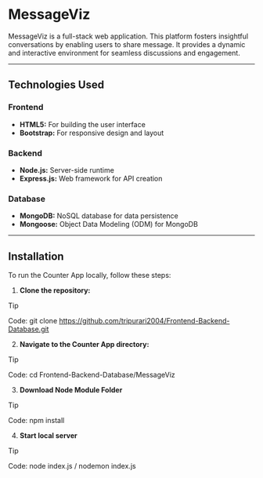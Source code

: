 # MessageViz

MessageViz is a full-stack web application. This platform fosters insightful conversations by enabling users to share message. It provides a dynamic and interactive environment for seamless discussions and engagement.

---

## Technologies Used

### Frontend
- **HTML5:** For building the user interface
- **Bootstrap:** For responsive design and layout

### Backend
- **Node.js:** Server-side runtime
- **Express.js:** Web framework for API creation

### Database
- **MongoDB:** NoSQL database for data persistence
- **Mongoose:** Object Data Modeling (ODM) for MongoDB

---

## Installation

To run the Counter App locally, follow these steps:
1. **Clone the repository:**
> [!TIP]
> Code: git clone https://github.com/tripurari2004/Frontend-Backend-Database.git

2. **Navigate to the Counter App directory:**
> [!TIP]
> Code: cd Frontend-Backend-Database/MessageViz

3. **Download Node Module Folder**
> [!TIP]
> Code: npm install

4. **Start local server**
> [!TIP]
> Code: node index.js / nodemon index.js
